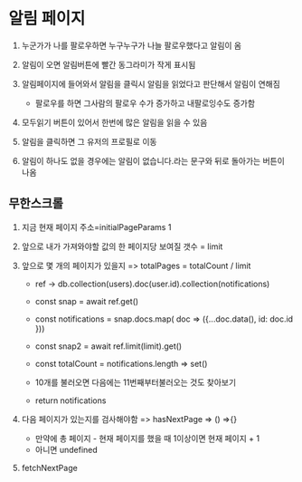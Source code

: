 # 알림 페이지

1. 누군가가 나를 팔로우하면 누구누구가 나늘 팔로우했다고 알림이 옴

2. 알림이 오면 알림버튼에 빨간 동그라미가 작게 표시됨

3. 알림페이지에 들어와서 알림을 클릭시 알림을 읽었다고 판단해서 알림이 연해짐

   - 팔로우를 하면 그사람의 팔로우 수가 증가하고 내팔로잉수도 증가함

4. 모두읽기 버튼이 있어서 한번에 많은 알림을 읽을 수 있음

5. 알림을 클릭하면 그 유저의 프로필로 이동

6. 알림이 하나도 없을 경우에는 알림이 없습니다.라는 문구와 뒤로 돌아가는 버튼이 나옴

## 무한스크롤

1. 지금 현재 페이지 주소=initialPageParams 1
2. 앞으로 내가 가져와야할 값의 한 페이지당 보여질 갯수 = limit
3. 앞으로 몇 개의 페이지가 있을지 => totalPages = totalCount / limit

   - ref -> db.collection(users).doc(user.id).collection(notifications)
   - const snap = await ref.get()
   - const notifications = snap.docs.map( doc => ({...doc.data(), id: doc.id }))
   - const snap2 = await ref.limit(limit).get()
   - const totalCount = notifications.length => set()
   - 10개를 불러오면 다음에는 11번째부터불러오는 것도 찾아보기

   - return notifications

4. 다음 페이지가 있는지를 검사해야함 => hasNextPage => () =>{}
   - 만약에 총 페이지 - 현재 페이지를 했을 때 1이상이면 현재 페이지 + 1
   - 아니면 undefined
5. fetchNextPage
